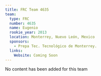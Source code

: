 ```yaml
---
title: FRC Team 4635
team:
  type: FRC
  number: 4635
  name: Eugenio
  rookie_year: 2013
  location: Monterrey, Nuevo León, Mexico
  sponsors:
    - Prepa Tec. Tecnológico de Monterrey.
  links:
    Website: Coming Soon
---
```

No content has been added for this team